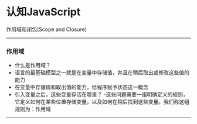 # 认知JavaScript  

作用域和闭包(Scope and Closure)

---

### 作用域

- 什么是作用域？
- 语言的最基础模型之一就是在变量中存储值，并且在稍后取出或修改这些值的能力
- 在变量中存储值和取出值的能力，给程序赋予状态这一概念
- 引入变量之后，这些变量存活在哪里？
-这些问题需要一组明确定义的规则，它定义如何在某些位置存储变量，以及如何在稍后找到这些变量。我们称这组规则为：作用域

---

